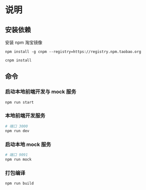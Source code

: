# 说明

## 安装依赖

安装 npm 淘宝镜像

```
npm install -g cnpm --registry=https://registry.npm.taobao.org
```
```
cnpm install
```

## 命令

### 启动本地前端开发与 mock 服务
```bash
npm run start
```

### 本地前端开发服务
```bash
# 端口 3000
npm run dev
```

### 启动本地 mock 服务
```bash
# 端口 9091
npm run mock
```

### 打包编译
```bash
npm run build
```